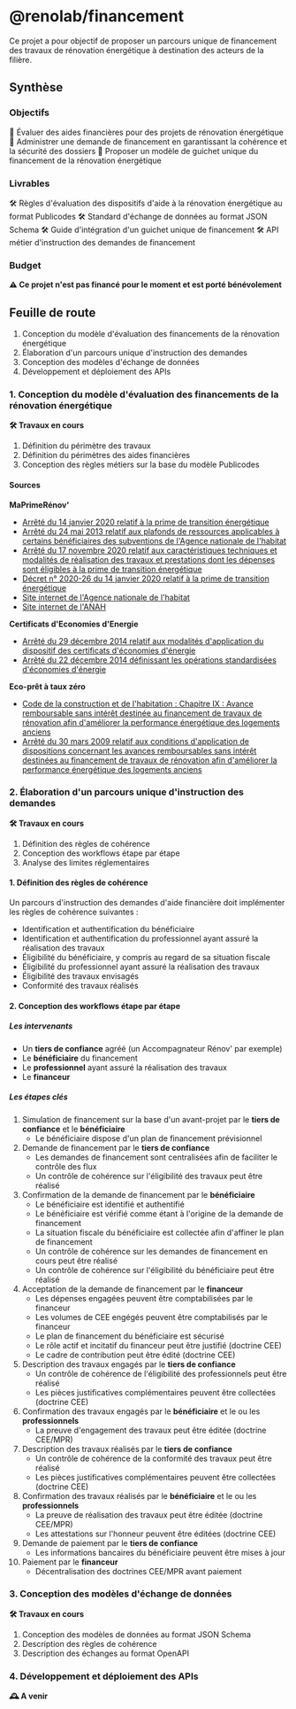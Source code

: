 # @renolab/financement

Ce projet a pour objectif de proposer un parcours unique de financement des travaux de rénovation énergétique à destination des acteurs de la filière.

## Synthèse

### Objectifs

🎯 Évaluer des aides financières pour des projets de rénovation énergétique
🎯 Administrer une demande de financement en garantissant la cohérence et la sécurité des dossiers
🎯 Proposer un modèle de guichet unique du financement de la rénovation énergétique

### Livrables

🛠️ Règles d'évaluation des dispositifs d'aide à la rénovation énergétique au format Publicodes
🛠️ Standard d'échange de données au format JSON Schema
🛠️ Guide d'intégration d'un guichet unique de financement
🛠️ API métier d'instruction des demandes de financement

### Budget

**⚠️ Ce projet n'est pas financé pour le moment et est porté bénévolement**

## Feuille de route

1. Conception du modèle d'évaluation des financements de la rénovation énergétique
2. Élaboration d'un parcours unique d'instruction des demandes
3. Conception des modèles d'échange de données
4. Développement et déploiement des APIs

### 1. Conception du modèle d'évaluation des financements de la rénovation énergétique

**🛠️ Travaux en cours**

1. Définition du périmètre des travaux
2. Définition du périmètres des aides financières
3. Conception des règles métiers sur la base du modèle Publicodes

#### Sources

**MaPrimeRénov'**

- [Arrêté du 14 janvier 2020 relatif à la prime de transition énergétique](https://www.legifrance.gouv.fr/loda/id/JORFTEXT000041400376)
- [Arrêté du 24 mai 2013 relatif aux plafonds de ressources applicables à certains bénéficiaires des subventions de l'Agence nationale de l'habitat](https://www.legifrance.gouv.fr/loda/id/JORFTEXT000027481142/)
- [Arrêté du 17 novembre 2020 relatif aux caractéristiques techniques et modalités de réalisation des travaux et prestations dont les dépenses sont éligibles à la prime de transition énergétique](https://www.legifrance.gouv.fr/jorf/id/JORFTEXT000042532442)
- [Décret n° 2020-26 du 14 janvier 2020 relatif à la prime de transition énergétique](https://www.legifrance.gouv.fr/loda/id/JORFTEXT000041400291)
- [Site internet de l'Agence nationale de l'habitat](https://www.anah.fr/proprietaires/proprietaires-occupants/les-conditions-de-ressources/)
- [Site internet de l'ANAH](https://www.anah.fr/proprietaires/proprietaires-occupants/etre-mieux-chauffe-avec-maprimerenov/)

**Certificats d'Economies d'Energie**

- [Arrêté du 29 décembre 2014 relatif aux modalités d'application du dispositif des certificats d'économies d'énergie](https://www.legifrance.gouv.fr/loda/id/JORFTEXT000030001603/)
- [Arrêté du 22 décembre 2014 définissant les opérations standardisées d'économies d'énergie](https://www.legifrance.gouv.fr/loda/id/JORFTEXT000029953752/)

**Eco-prêt à taux zéro**

- [Code de la construction et de l'habitation : Chapitre IX : Avance remboursable sans intérêt destinée au financement de travaux de rénovation afin d'améliorer la performance énergétique des logements anciens](https://www.legifrance.gouv.fr/codes/section_lc/LEGITEXT000006074096/LEGISCTA000020460912)
- [Arrêté du 30 mars 2009 relatif aux conditions d'application de dispositions concernant les avances remboursables sans intérêt destinées au financement de travaux de rénovation afin d'améliorer la performance énergétique des logements anciens](https://www.legifrance.gouv.fr/loda/id/JORFTEXT000020459597/)

### 2. Élaboration d'un parcours unique d'instruction des demandes

**🛠️ Travaux en cours**

1. Définition des règles de cohérence
2. Conception des workflows étape par étape
3. Analyse des limites réglementaires

#### 1. Définition des règles de cohérence

Un parcours d'instruction des demandes d'aide financière doit implémenter les règles de cohérence suivantes :

- Identification et authentification du bénéficiaire
- Identification et authentification du professionnel ayant assuré la réalisation des travaux
- Éligibilité du bénéficiaire, y compris au regard de sa situation fiscale
- Éligibilité du professionnel ayant assuré la réalisation des travaux
- Éligibilité des travaux envisagés
- Conformité des travaux réalisés

#### 2. Conception des workflows étape par étape

##### Les intervenants

- Un **tiers de confiance** agréé (un Accompagnateur Rénov' par exemple)
- Le **bénéficiaire** du financement
- Le **professionnel** ayant assuré la réalisation des travaux
- Le **financeur**

##### Les étapes clés

1. Simulation de financement sur la base d'un avant-projet par le **tiers de confiance** et le **bénéficiaire**
    - Le bénéficiaire dispose d'un plan de financement prévisionnel
2. Demande de financement par le **tiers de confiance**
    - Les demandes de financement sont centralisées afin de faciliter le contrôle des flux
    - Un contrôle de cohérence sur l'éligibilité des travaux peut être réalisé
3. Confirmation de la demande de financement par le **bénéficiaire**
    - Le bénéficiaire est identifié et authentifié
    - Le bénéficiaire est vérifié comme étant à l'origine de la demande de financement
    - La situation fiscale du bénéficiaire est collectée afin d'affiner le plan de financement
    - Un contrôle de cohérence sur les demandes de financement en cours peut être réalisé
    - Un contrôle de cohérence sur l'éligibilité du bénéficiaire peut être réalisé
4. Acceptation de la demande de financement par le **financeur**
    - Les dépenses engagées peuvent être comptabilisées par le financeur
    - Les volumes de CEE engégés peuvent être comptabilisés par le financeur
    - Le plan de financement du bénéficiaire est sécurisé
    - Le rôle actif et incitatif du financeur peut être justifié (doctrine CEE)
    - Le cadre de contribution peut être édité (doctrine CEE)
5. Description des travaux engagés par le **tiers de confiance**
    - Un contrôle de cohérence de l'éligibilité des professionnels peut être réalisé
    - Les pièces justificatives complémentaires peuvent être collectées (doctrine CEE)
6. Confirmation des travaux engagés par le **bénéficiaire** et le ou les **professionnels**
    - La preuve d'engagement des travaux peut être éditée (doctrine CEE/MPR)
7. Description des travaux réalisés par le **tiers de confiance**
    - Un contrôle de cohérence de la conformité des travaux peut être réalisé
    - Les pièces justificatives complémentaires peuvent être collectées (doctrine CEE)
8. Confirmation des travaux réalisés par le **bénéficiaire** et le ou les **professionnels**
    - La preuve de réalisation des travaux peut être éditée (doctrine CEE/MPR)
    - Les attestations sur l'honneur peuvent être éditées (doctrine CEE)
9. Demande de paiement par le **tiers de confiance**
    - Les informations bancaires du bénéficiaire peuvent être mises à jour
10. Paiement par le **financeur**
    - Décentralisation des doctrines CEE/MPR avant paiement

### 3. Conception des modèles d'échange de données

**🛠️ Travaux en cours**

1. Conception des modèles de données au format JSON Schema
2. Description des règles de cohérence
3. Description des échanges au format OpenAPI

### 4. Développement et déploiement des APIs

**🕰️ A venir**
